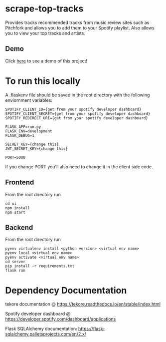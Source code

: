 # scrape-top-tracks
Provides tracks recommended tracks from music review sites such as Pitchfork and allows you to add them to your Spotify playlist. Also allows you to view your top tracks and artists.

## Demo
Click [here](https://youtu.be/DSUNz7GJ_nQa) to see a demo of this project!

# To run this locally
A .flaskenv file should be saved in the root directory with the following enviornment variables:
```
SPOTIFY_CLIENT_ID={get from your spotify developer dashboard}
SPOTIFY_CLIENT_SECRET={get from your spotify developer dashboard}
SPOTIFY_REDIRECT_URI={get from your spotify developer dashboard}

FLASK_APP=run.py
FLASK_ENV=development
FLASK_DEBUG=1

SECRET_KEY={change this}
JWT_SECRET_KEY={change this}

PORT=5000
```

If you change PORT you'll also need to change it in the client side code.

## Frontend
From the root directory run
```
cd ui
npm install
npm start
```

## Backend
From the root directory run
```
pyenv virtualenv install <python version> <virtual env name>
pyenv local <virtual env name>
pyenv activate <virtual env name>
cd server
pip install -r requirements.txt
flask run
```

# Dependency Documentation
tekore documentation @ https://tekore.readthedocs.io/en/stable/index.html

Spotify developer dashboard @ https://developer.spotify.com/dashboard/applications

Flask SQLAlchemy documentation: https://flask-sqlalchemy.palletsprojects.com/en/2.x/
